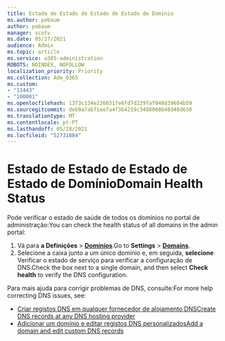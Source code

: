 ```yaml
---
title: Estado de Estado de Estado de Estado de Domínio
ms.author: pebaum
author: pebaum
manager: scotv
ms.date: 05/27/2021
audience: Admin
ms.topic: article
ms.service: o365-administration
ROBOTS: NOINDEX, NOFOLLOW
localization_priority: Priority
ms.collection: Adm_O365
ms.custom:
- "11443"
- "100001"
ms.openlocfilehash: 1373c134e226031fe6fd7d229faf040d39604b59
ms.sourcegitcommit: deb9a7ab71ee7a4f3b4219c3488068b48d48d630
ms.translationtype: MT
ms.contentlocale: pt-PT
ms.lasthandoff: 05/28/2021
ms.locfileid: "52731884"
---
```

# <a name="domain-health-status"></a><span data-ttu-id="33239-102">Estado de Estado de Estado de Estado de Domínio</span><span class="sxs-lookup"><span data-stu-id="33239-102">Domain Health Status</span></span>

<span data-ttu-id="33239-103">Pode verificar o estado de saúde de todos os domínios no portal de administração:</span><span class="sxs-lookup"><span data-stu-id="33239-103">You can check the health status of all domains in the admin portal:</span></span>

1. <span data-ttu-id="33239-104">Vá para **a Definições**  >  [**Domínios**](https://portal.microsoft.com/Adminportal/Home?ref=/Domains).</span><span class="sxs-lookup"><span data-stu-id="33239-104">Go to **Settings** > [**Domains**](https://portal.microsoft.com/Adminportal/Home?ref=/Domains).</span></span>
1. <span data-ttu-id="33239-105">Selecione a caixa junto a um único domínio e, em seguida, **selecione** Verificar o estado de serviço para verificar a configuração de DNS.</span><span class="sxs-lookup"><span data-stu-id="33239-105">Check the box next to a single domain, and then select **Check health** to verify the DNS configuration.</span></span>

<span data-ttu-id="33239-106">Para mais ajuda para corrigir problemas de DNS, consulte:</span><span class="sxs-lookup"><span data-stu-id="33239-106">For more help correcting DNS issues, see:</span></span>

- [<span data-ttu-id="33239-107">Criar registos DNS em qualquer fornecedor de alojamento DNS</span><span class="sxs-lookup"><span data-stu-id="33239-107">Create DNS records at any DNS hosting provider</span></span>](/microsoft-365/admin/get-help-with-domains/create-dns-records-at-any-dns-hosting-provider)
- [<span data-ttu-id="33239-108">Adicionar um domínio e editar registos DNS personalizados</span><span class="sxs-lookup"><span data-stu-id="33239-108">Add a domain and edit custom DNS records</span></span>](/microsoft-365/admin/setup/add-domain)